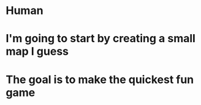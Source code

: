 # Human

# I'm going to start by creating a small map I guess
# The goal is to make the quickest fun game